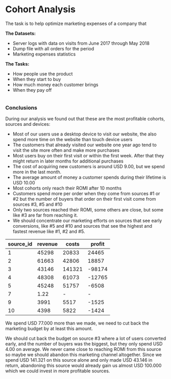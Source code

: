 # Cohort Analysis

The task is to help optimize marketing expenses of a company that 

**The Datasets:**
* Server logs with data on visits from June 2017 through May 2018
* Dump file with all orders for the period
* Marketing expenses statistics

**The Tasks:**
* How people use the product
* When they start to buy
* How much money each customer brings
* When they pay off

<img source="Cohort Analysis/Monthly_Visits.png">

### Conclusions
During our analysis we found out that these are the most profitable cohorts, sources and devices:


* Most of our users use a desktop device to visit our website, the also spend more time on the website than touch device users
* The customers that already visited our website one year ago tend to visit the site more often and make more purchases
* Most users buy on their first visit or within the first week. After that they might return in later months for additional purchases
* The cost of acquiring new customers is around USD 9.00, but we spend more in the last month.
* The average amount of money a customer spends during their lifetime is USD 10.00
* Most cohorts only reach their ROMI after 10 months
* Customers spend more per order when they come from sources #1 or #2 but the number of buyers that order on their first visit come from sources #3, #5 and #10
* Only two sources reached their ROMI, some others are close, but some like #3 are far from reaching it.
* We should concentrate our marketing efforts on sources that see early conversions, like #5 and #10 and sources that see the highest and fastest revenue like #1, #2 and #5.

source_id|revenue|costs|profit
---|---|---|---
1|45298|20833|24465
2|61663|42806|18857
3|43146|141321|-98174
4|48308|61073|-12765
5|45248|51757|-6508
7|1.22|-|-
9|3991|5517|-1525
10|4398|5822|-1424

We spend USD 77.000 more than we made, we need to cut back the marketing budget by at least this amount.

We should cut back the budget on source #3 where a lot of users converted early, and the number of buyers was the biggest, but they only spend USD 4.00 on average. We never came close to reaching ROMI from this source so maybe we should abandon this marketing channel altogether. Since we spend USD 141.321 on this source alone and only made USD 43.146 in return, abandoning this source would already gain us almost USD 100.000 which we could invest in more profitable sources.